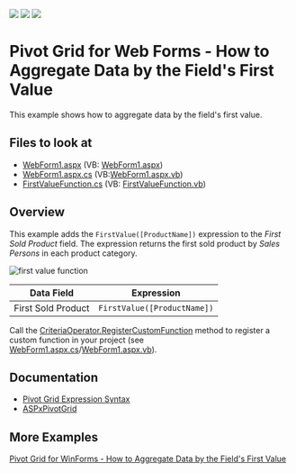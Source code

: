 <!-- default badges list -->
![](https://img.shields.io/endpoint?url=https://codecentral.devexpress.com/api/v1/VersionRange/419783531/22.1.2%2B)
[![](https://img.shields.io/badge/Open_in_DevExpress_Support_Center-FF7200?style=flat-square&logo=DevExpress&logoColor=white)](https://supportcenter.devexpress.com/ticket/details/T1038521)
[![](https://img.shields.io/badge/📖_How_to_use_DevExpress_Examples-e9f6fc?style=flat-square)](https://docs.devexpress.com/GeneralInformation/403183)
<!-- default badges end -->


# Pivot Grid for Web Forms - How to Aggregate Data by the Field's First Value

This example shows how to aggregate data by the field's first value.

<!-- default file list -->
## Files to look at

* [WebForm1.aspx](./CS/AspPivot_CustomAggregates/WebForm1.aspx) (VB: [WebForm1.aspx](./VB/AspPivot_CustomAggregates/WebForm1.aspx))
* [WebForm1.aspx.cs](./CS/AspPivot_CustomAggregates/WebForm1.aspx.cs) (VB:[WebForm1.aspx.vb](./VB/AspPivot_CustomAggregates/WebForm1.aspx.vb))
* [FirstValueFunction.cs](./CS/AspPivot_CustomAggregates/FirstValueFunction.cs) (VB: [FirstValueFunction.vb](./VB/AspPivot_CustomAggregates/FirstValueFunction.vb))
<!-- default file list end -->

## Overview

This example adds the `FirstValue([ProductName])` expression to the _First Sold Product_ field. The expression returns the first sold product by _Sales Persons_ in each product category.

![first value function](images/image.png)

| Data Field | Expression |
| --- | --- |
| First Sold Product | ``` FirstValue([ProductName]) ``` |

Call the [CriteriaOperator.RegisterCustomFunction](https://docs.devexpress.com/CoreLibraries/DevExpress.Data.Filtering.CriteriaOperator.RegisterCustomFunction(DevExpress.Data.Filtering.ICustomFunctionOperator)) method to register a custom function in your project (see [WebForm1.aspx.cs](./CS/AspPivot_CustomAggregates/WebForm1.aspx.cs#L8)/[WebForm1.aspx.vb](./VB/AspPivot_CustomAggregates/WebForm1.aspx.vb#L9)).

## Documentation

- [Pivot Grid Expression Syntax](https://docs.devexpress.com/CoreLibraries/120512/devexpress-pivot-grid-core-library/pivot-grid-expression-syntax)
- [ASPxPivotGrid ](https://docs.devexpress.com/AspNet/DevExpress.Web.ASPxPivotGrid.ASPxPivotGrid)

## More Examples

[Pivot Grid for WinForms - How to Aggregate Data by the Field's First Value](https://github.com/DevExpress-Examples/winforms-pivot-grid-custom-aggregates)
